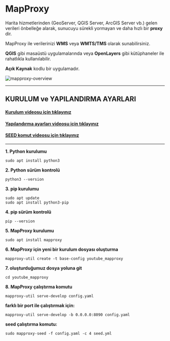 # MapProxy

Harita hizmetlerinden (GeoServer, QGIS Server, ArcGIS Server vb.) gelen verileri önbelleğe alarak, sunucuyu sürekli yormayan ve daha hızlı bir **proxy** dir.

MapProxy ile verilerinizi **WMS** veya **WMTS/TMS** olarak sunabilirsiniz.

**QGIS** gibi masaüstü uygulamalarında veya **OpenLayers** gibi kütüphaneler ile rahatlıkla kullanılabilir.

**Açık Kaynak** kodlu bir uygulamadır.

![mapproxy-overview](https://user-images.githubusercontent.com/95212909/156734539-ec2922cc-2a5e-4e12-a44f-0fc173fb43d8.png)

-----

## KURULUM ve YAPILANDIRMA AYARLARI

#### [Kurulum videosu için tıklayınız](https://www.youtube.com/watch?v=dF_2r2awycQ)
#### [Yapılandırma ayarları videosu için tıklayınız](https://www.youtube.com/watch?v=2AEG1TCr2rQ)
#### [SEED komut videosu için tıklayınız](https://www.youtube.com/watch?v=3_WA0-BiY5o)
-----

<b>1. Python kurulumu</b>
```
sudo apt install python3
```
<b>2. Python sürüm kontrolü</b>
```
python3 --version
```
<b>3. pip kurulumu</b>
```
sudo apt update
sudo apt install python3-pip
```
<b>4. pip sürüm kontrolü</b>
```
pip --version
```
<b>5. MapProxy kurulumu</b>
```
sudo apt install mapproxy
```
<b>6. MapProxy için yeni bir kurulum dosyası oluşturma</b>
```
mapproxy-util create -t base-config youtube_mapproxy
```
<b>7. oluşturduğumuz dosya yoluna git</b>
```
cd youtube_mapproxy
```
<b>8. MapProxy çalıştırma komutu</b>
```
mapproxy-util serve-develop config.yaml
```
<b>farklı bir port ile çalıştırmak için:</b>
```
mapproxy-util serve-develop -b 0.0.0.0:8090 config.yaml
```
<b>**seed** çalıştırma komutu:</b>
```
sudo mapproxy-seed -f config.yaml -c 4 seed.yml
```
